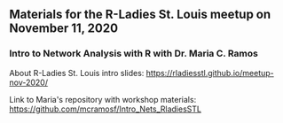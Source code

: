 ## Materials for the R-Ladies St. Louis meetup on November 11, 2020

### Intro to Network Analysis with R with Dr. Maria C. Ramos

About R-Ladies St. Louis intro slides: https://rladiesstl.github.io/meetup-nov-2020/

Link to Maria's repository with workshop materials: https://github.com/mcramosf/Intro_Nets_RladiesSTL

